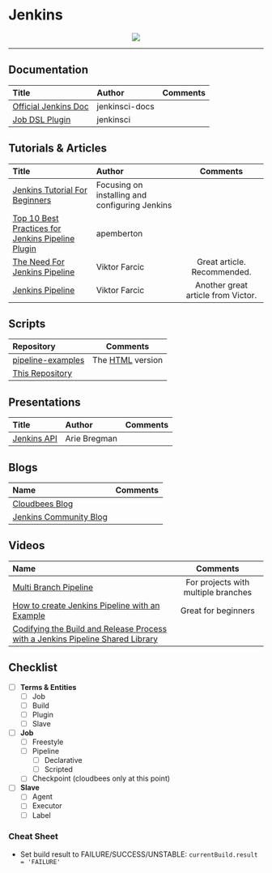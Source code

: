 # Jenkins

<div align="center"><img src="../../images/jenkins_map.png"></div><hr/>

## Documentation

Title | Author | Comments
:------ |:------|:------:
[Official Jenkins Doc](https://jenkins.io/user-handbook.pdf) | jenkinsci-docs |  |
[Job DSL Plugin](https://jenkinsci.github.io/job-dsl-plugin) | jenkinsci | |

## Tutorials & Articles

Title | Author | Comments
:------ |:------|:------:
[Jenkins Tutorial For Beginners](https://devopscube.com/jenkins-2-tutorials-getting-started-guide) | Focusing on installing and configuring Jenkins
[Top 10 Best Practices for Jenkins Pipeline Plugin](https://www.cloudbees.com/blog/top-10-best-practices-jenkins-pipeline-plugin) | apemberton |  |
[The Need For Jenkins Pipeline](https://www.cloudbees.com/blog/need-jenkins-pipeline) | Viktor Farcic | Great article. Recommended.
[Jenkins Pipeline](https://www.cloudbees.com/blog/jenkins-pipeline) | Viktor Farcic | Another great article from Victor.

## Scripts

Repository | Comments
:------ |:------:
[pipeline-examples](https://github.com/jenkinsci/pipeline-examples) | The [HTML](https://jenkins.io/doc/pipeline/examples) version |
[This Repository](https://github.com/bregman-arie/jenkins-goodies/tree/master/scripts) | |

## Presentations

Title | Author | Comments
:------ |:------|:------:
[Jenkins API](https://www.slideshare.net/ArieBregman/jenkins-api) | Arie Bregman |  |

## Blogs

Name | Comments
:------ |:------:
[Cloudbees Blog](https://www.cloudbees.com/blog) | |
[Jenkins Community Blog](https://jenkins.io/node/) | |

## Videos

Name | Comments
:------ |:------:
[Multi Branch Pipeline](https://www.youtube.com/watch?v=11z2x3VYO_I&t=) | For projects with multiple branches |
[How to create Jenkins Pipeline with an Example](https://www.youtube.com/watch?v=s73nhwYBtzE) | Great for beginners |
[Codifying the Build and Release Process with a Jenkins Pipeline Shared Library](https://www.youtube.com/watch?v=lzzx59kLW9w) |

## Checklist

- [ ] **Terms & Entities**
  - [ ] Job
  - [ ] Build
  - [ ] Plugin
  - [ ] Slave

- [ ] **Job**
  - [ ] Freestyle
  - [ ] Pipeline
    - [ ] Declarative 
    - [ ] Scripted
  - [ ] Checkpoint (cloudbees only at this point)

- [ ] **Slave**
  - [ ] Agent
  - [ ] Executor
  - [ ] Label

### Cheat Sheet

* Set build result to FAILURE/SUCCESS/UNSTABLE: `currentBuild.result = 'FAILURE'`
